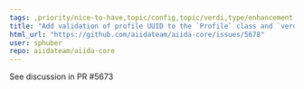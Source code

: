 ```yaml
---
tags: ,priority/nice-to-have,topic/config,topic/verdi,type/enhancement
title: "Add validation of profile UUID to the `Profile` class and `verdi setup`"
html_url: "https://github.com/aiidateam/aiida-core/issues/5678"
user: sphuber
repo: aiidateam/aiida-core
---
```


See discussion in PR #5673 
